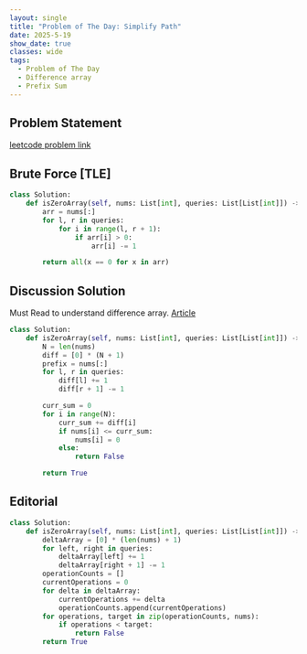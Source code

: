 ```yaml
---
layout: single
title: "Problem of The Day: Simplify Path"
date: 2025-5-19
show_date: true
classes: wide
tags:
  - Problem of The Day
  - Difference array
  - Prefix Sum
---
```


## Problem Statement

[leetcode problem link](https://leetcode.com/problems/zero-array-transformation-i/description/?envType=daily-question&envId=2025-05-20)

## Brute Force [TLE]

```python
class Solution:
    def isZeroArray(self, nums: List[int], queries: List[List[int]]) -> bool:
        arr = nums[:]
        for l, r in queries:
            for i in range(l, r + 1):
                if arr[i] > 0:
                    arr[i] -= 1

        return all(x == 0 for x in arr)
```

## Discussion Solution

Must Read to understand difference array. [Article](https://medium.com/@nishant_salhotra/programming-techniques-the-difference-array-5cb22aeedf84)

```python
class Solution:
    def isZeroArray(self, nums: List[int], queries: List[List[int]]) -> bool:
        N = len(nums)
        diff = [0] * (N + 1)
        prefix = nums[:]
        for l, r in queries:
            diff[l] += 1
            diff[r + 1] -= 1

        curr_sum = 0
        for i in range(N):
            curr_sum += diff[i]
            if nums[i] <= curr_sum:
                nums[i] = 0
            else:
                return False

        return True

```

## Editorial

```python
class Solution:
    def isZeroArray(self, nums: List[int], queries: List[List[int]]) -> bool:
        deltaArray = [0] * (len(nums) + 1)
        for left, right in queries:
            deltaArray[left] += 1
            deltaArray[right + 1] -= 1
        operationCounts = []
        currentOperations = 0
        for delta in deltaArray:
            currentOperations += delta
            operationCounts.append(currentOperations)
        for operations, target in zip(operationCounts, nums):
            if operations < target:
                return False
        return True
```
